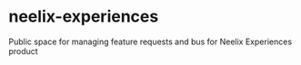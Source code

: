 # neelix-experiences
Public space for managing feature requests and bus for Neelix Experiences product
